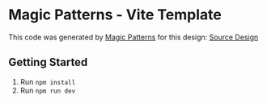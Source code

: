 # Magic Patterns - Vite Template

This code was generated by [Magic Patterns](https://magicpatterns.com) for this design: [Source Design](https://magicpatterns.com/c/uqctt2c9xyxopzonb5rsbo)

## Getting Started

1. Run `npm install`
2. Run `npm run dev`
